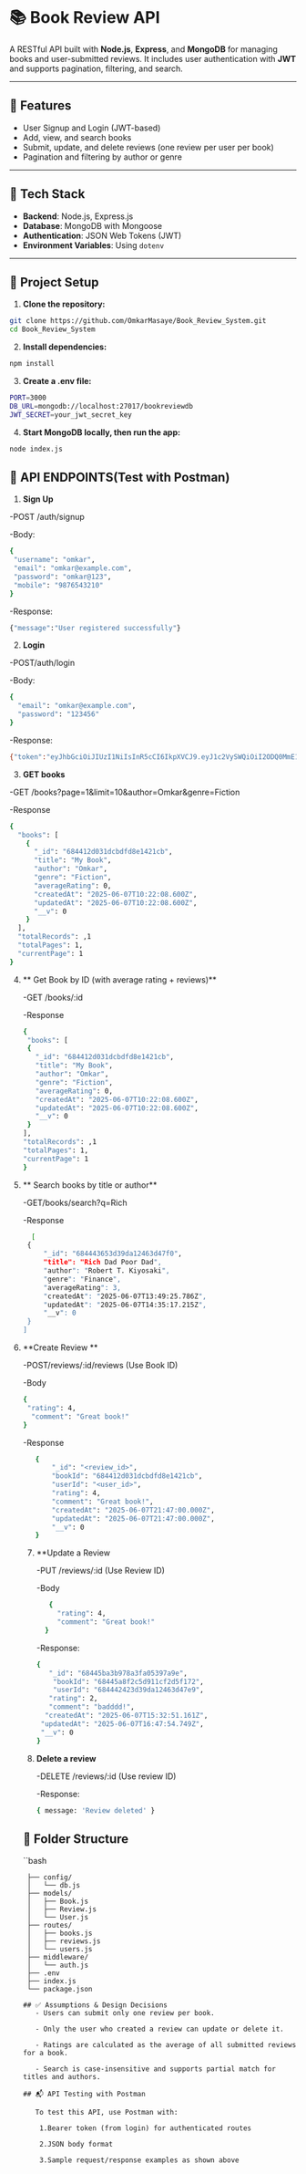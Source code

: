 # 📚 Book Review API

A RESTful API built with **Node.js**, **Express**, and **MongoDB** for managing books and user-submitted reviews. It includes user authentication with **JWT** and supports pagination, filtering, and search.

---

## 🚀 Features

- User Signup and Login (JWT-based)
- Add, view, and search books
- Submit, update, and delete reviews (one review per user per book)
- Pagination and filtering by author or genre

---

## 🧰 Tech Stack

- **Backend**: Node.js, Express.js
- **Database**: MongoDB with Mongoose
- **Authentication**: JSON Web Tokens (JWT)
- **Environment Variables**: Using `dotenv`

---

## 📁 Project Setup

1. **Clone the repository:**

```bash
git clone https://github.com/OmkarMasaye/Book_Review_System.git
cd Book_Review_System
```

2. **Install dependencies:**

```bash
npm install
```

3. **Create a .env file:**

```bash
PORT=3000
DB_URL=mongodb://localhost:27017/bookreviewdb
JWT_SECRET=your_jwt_secret_key
```

4. **Start MongoDB locally, then run the app:**

```bash
node index.js
```

## 🧪 API ENDPOINTS(Test with Postman)

1. **Sign Up**
 
 -POST /auth/signup 
 
 -Body:
 ```bash
{
  "username": "omkar",
  "email": "omkar@example.com",
  "password": "omkar@123",
  "mobile": "9876543210"
}
```
-Response:
```bash
{"message":"User registered successfully"}
```

2. **Login**

-POST/auth/login

-Body:
```bash
{
  "email": "omkar@example.com",
  "password": "123456"
}
```
-Response:
```bash
{"token":"eyJhbGciOiJIUzI1NiIsInR5cCI6IkpXVCJ9.eyJ1c2VySWQiOiI2ODQ0MmE1ZjU3OTMyYmY4ZmFkZDUzODMiLCJpYXQiOjE3NDkzMDQwMzd9.Bt7il32xiENEA0Q9zmCuIdCsf7EMKKHQcHzDg7rlmVc","msg":"User login successfully"}
```
3. **GET books**

-GET /books?page=1&limit=10&author=Omkar&genre=Fiction

-Response
```bash
{
  "books": [
    {
      "_id": "684412d031dcbdfd8e1421cb",
      "title": "My Book",
      "author": "Omkar",
      "genre": "Fiction",
      "averageRating": 0,
      "createdAt": "2025-06-07T10:22:08.600Z",
      "updatedAt": "2025-06-07T10:22:08.600Z",
      "__v": 0
    }
  ],
  "totalRecords": ,1
  "totalPages": 1,
  "currentPage": 1
}
```
4. ** Get Book by ID (with average rating + reviews)**

    -GET /books/:id

   -Response
   ```bash
   {
    "books": [
    {
      "_id": "684412d031dcbdfd8e1421cb",
      "title": "My Book",
      "author": "Omkar",
      "genre": "Fiction",
      "averageRating": 0,
      "createdAt": "2025-06-07T10:22:08.600Z",
      "updatedAt": "2025-06-07T10:22:08.600Z",
      "__v": 0
    }
   ],
   "totalRecords": ,1
   "totalPages": 1,
   "currentPage": 1
   }
   ```
6. ** Search books by title or author**

     -GET/books/search?q=Rich

    -Response
   ```bash
     [
    {
        "_id": "684443653d39da12463d47f0",
        "title": "Rich Dad Poor Dad",
        "author": "Robert T. Kiyosaki",
        "genre": "Finance",
        "averageRating": 3,
        "createdAt": "2025-06-07T13:49:25.786Z",
        "updatedAt": "2025-06-07T14:35:17.215Z",
        "__v": 0
    }
   ]
   ```
8. **Create Review **

    -POST/reviews/:id/reviews (Use Book ID)
   
   -Body
   ```bash
   {
    "rating": 4,
     "comment": "Great book!"
   }
   ```
   -Response
   ```bash
      {
          "_id": "<review_id>",
          "bookId": "684412d031dcbdfd8e1421cb",
          "userId": "<user_id>",
          "rating": 4,
          "comment": "Great book!",
          "createdAt": "2025-06-07T21:47:00.000Z",
          "updatedAt": "2025-06-07T21:47:00.000Z",
          "__v": 0
      }
   ```
   7. **Update a Review
    
      -PUT /reviews/:id (Use Review ID)
      
      -Body
      ```bash
         {
           "rating": 4,
           "comment": "Great book!"
        }
      ```
      -Response:
      ```bash
      {
         "_id": "68445ba3b978a3fa05397a9e",
          "bookId": "68445a8f2c5d911cf2d5f172",
          "userId": "684442423d39da12463d47e9",
         "rating": 2,
         "comment": "badddd!",
        "createdAt": "2025-06-07T15:32:51.161Z",
       "updatedAt": "2025-06-07T16:47:54.749Z",
       "__v": 0
      }

      ```

   9. **Delete a review**

       -DELETE /reviews/:id (Use review ID)
      
       -Response:
      ```bash
      { message: 'Review deleted' }
      ```
      
   ## 📂 Folder Structure

   ``bash
   
        ├── config/
        │   └── db.js
        ├── models/
        │   ├── Book.js
        │   ├── Review.js
        │   └── User.js
        ├── routes/
        │   ├── books.js
        │   ├── reviews.js
        │   └── users.js
        ├── middleware/
        │   └── auth.js
        ├── .env
        ├── index.js
        └── package.json
   ```
   ## ✅ Assumptions & Design Decisions
      - Users can submit only one review per book.

      - Only the user who created a review can update or delete it.

      - Ratings are calculated as the average of all submitted reviews for a book.

      - Search is case-insensitive and supports partial match for titles and authors.

   ## 📬 API Testing with Postman
   
      To test this API, use Postman with:

       1.Bearer token (from login) for authenticated routes

       2.JSON body format

       3.Sample request/response examples as shown above



   



